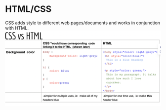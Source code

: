 # HTML/CSS

CSS adds style to different web pages/documents and works in conjunction with HTML. ![](<../.gitbook/assets/Screen Shot 2022-03-10 at 11.55.43 AM.png>)









